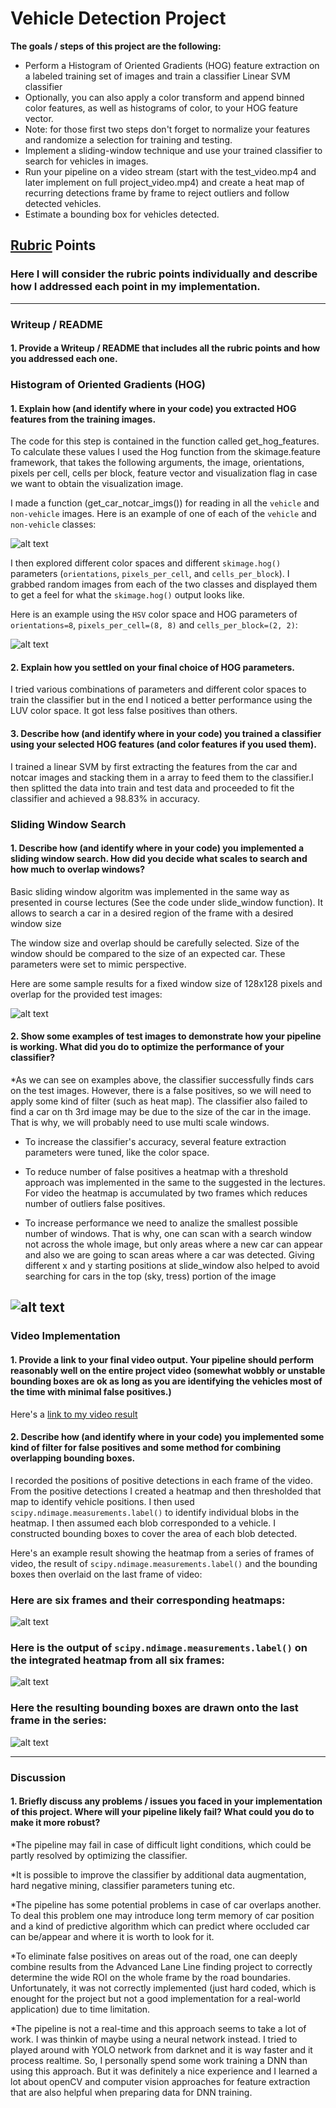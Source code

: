 # Vehicle Detection Project


**The goals / steps of this project are the following:**

* Perform a Histogram of Oriented Gradients (HOG) feature extraction on a labeled training set of images and train a classifier Linear SVM classifier
* Optionally, you can also apply a color transform and append binned color features, as well as histograms of color, to your HOG feature vector. 
* Note: for those first two steps don't forget to normalize your features and randomize a selection for training and testing.
* Implement a sliding-window technique and use your trained classifier to search for vehicles in images.
* Run your pipeline on a video stream (start with the test_video.mp4 and later implement on full project_video.mp4) and create a heat map of recurring detections frame by frame to reject outliers and follow detected vehicles.
* Estimate a bounding box for vehicles detected.

[//]: # (Image References)
[image1]: ./output_images/car_notcar.png
[image2]: ./output_images/HOG_features.jpg
[image3]: ./output_images/sliding_fullwindow_search.jpg
[image4]: ./output_images/sliding_halfwindow_search.jpg
[image5]: ./examples/bboxes_and_heat.png
[image6]: ./examples/labels_map.png
[image7]: ./examples/output_bboxes.png
[video1]: ./project_video.mp4

## [Rubric](https://review.udacity.com/#!/rubrics/513/view) Points

### Here I will consider the rubric points individually and describe how I addressed each point in my implementation.  

---

### Writeup / README

#### 1. Provide a Writeup / README that includes all the rubric points and how you addressed each one. 

### Histogram of Oriented Gradients (HOG)

#### 1. Explain how (and identify where in your code) you extracted HOG features from the training images.

The code for this step is contained in the function called get_hog_features. To calculate these values I used the Hog function from the skimage.feature framework, that takes the following arguments, the image, orientations, pixels per cell, cells per block, feature vector and visualization flag in case we want to obtain the visualization image.  



I made a function (get_car_notcar_imgs()) for reading in all the `vehicle` and `non-vehicle` images.  Here is an example of one of each of the `vehicle` and `non-vehicle` classes:

![alt text][image1]

I then explored different color spaces and different `skimage.hog()` parameters (`orientations`, `pixels_per_cell`, and `cells_per_block`).  I grabbed random images from each of the two classes and displayed them to get a feel for what the `skimage.hog()` output looks like.

Here is an example using the `HSV` color space and HOG parameters of `orientations=8`, `pixels_per_cell=(8, 8)` and `cells_per_block=(2, 2)`:


![alt text][image2]



#### 2. Explain how you settled on your final choice of HOG parameters.

I tried various combinations of parameters and different color spaces to train the classifier but in the end I noticed a better performance using the LUV color space. It got less false positives than others.

#### 3. Describe how (and identify where in your code) you trained a classifier using your selected HOG features (and color features if you used them).

I trained a linear SVM by first extracting the features from the car and notcar images and stacking them in a array to feed them to the classifier.I then splitted the data into train and test data and proceeded to fit the classifier and achieved a 98.83% in accuracy.

### Sliding Window Search

#### 1. Describe how (and identify where in your code) you implemented a sliding window search.  How did you decide what scales to search and how much to overlap windows?

Basic sliding window algoritm was implemented in the same way as presented in course lectures (See the code under slide_window function). It allows to search a car in a desired region of the frame with a desired window size 

The window size and overlap should be carefully selected. Size of the window should be compared to the size of an expected car. These parameters were set to mimic perspective.

Here are some sample results for a fixed window size of 128x128 pixels and overlap for the provided test images:


![alt text][image3]

#### 2. Show some examples of test images to demonstrate how your pipeline is working.  What did you do to optimize the performance of your classifier?

*As we can see on examples above, the classifier successfully finds cars on the test images. However, there is a false positives, so we will need to apply some kind of filter (such as heat map). The classifier also failed to find a car on th 3rd image may be due to the size of the car in the image. That is why, we will probably need to use multi scale windows.

* To increase the classifier's accuracy, several feature extraction parameters were tuned, like the color space.

* To reduce number of false positives a heatmap with a threshold approach was implemented in the same to the suggested in the lectures. For video the heatmap is accumulated by two frames which reduces number of outliers false positives.

* To increase performance we need to analize the smallest possible number of windows. That is why, one can scan with a search window not across the whole image, but only areas where a new car can appear and also we are going to scan areas where a car was detected. Giving different x and y starting positions at slide_window also helped to avoid searching for cars in the top (sky, tress) portion of the image

![alt text][image4]
---

### Video Implementation

#### 1. Provide a link to your final video output.  Your pipeline should perform reasonably well on the entire project video (somewhat wobbly or unstable bounding boxes are ok as long as you are identifying the vehicles most of the time with minimal false positives.)
Here's a [link to my video result](./project_video.mp4)


#### 2. Describe how (and identify where in your code) you implemented some kind of filter for false positives and some method for combining overlapping bounding boxes.

I recorded the positions of positive detections in each frame of the video.  From the positive detections I created a heatmap and then thresholded that map to identify vehicle positions.  I then used `scipy.ndimage.measurements.label()` to identify individual blobs in the heatmap.  I then assumed each blob corresponded to a vehicle.  I constructed bounding boxes to cover the area of each blob detected.  

Here's an example result showing the heatmap from a series of frames of video, the result of `scipy.ndimage.measurements.label()` and the bounding boxes then overlaid on the last frame of video:

### Here are six frames and their corresponding heatmaps:

![alt text][image5]

### Here is the output of `scipy.ndimage.measurements.label()` on the integrated heatmap from all six frames:
![alt text][image6]

### Here the resulting bounding boxes are drawn onto the last frame in the series:
![alt text][image7]



---

### Discussion

#### 1. Briefly discuss any problems / issues you faced in your implementation of this project.  Where will your pipeline likely fail?  What could you do to make it more robust?

*The pipeline may fail in case of difficult light conditions, which could be partly resolved by optimizing the classifier.

*It is possible to improve the classifier by additional data augmentation, hard negative mining, classifier parameters tuning etc.

*The pipeline has some potential problems in case of car overlaps another. To deal this problem one may introduce long term memory of car position and a kind of predictive algorithm which can predict where occluded car can be/appear and where it is worth to look for it.

*To eliminate false positives on areas out of the road, one can deeply combine results from the Advanced Lane Line finding project to correctly determine the wide ROI on the whole frame by the road boundaries. Unfortunately, it was not correctly implemented (just hard coded, which is enought for the project but not a good implementation for a real-world application) due to time limitation.

*The pipeline is not a real-time and this approach seems to take a lot of work. I was thinkin of maybe using a neural network instead. I tried to played around with YOLO network from darknet and it is way faster and it process realtime. So, I  personally spend some work training a DNN than using this approach. But it was definitely a nice experience and I learned a lot about openCV and computer vision approaches for feature extraction that are also helpful when preparing data for DNN training.
